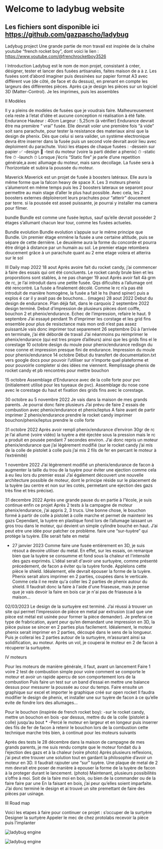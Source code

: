 # Welcome to ladybug website 

##  Les fichiers sont disponible ici https://github.com/gazpascho/ladybug
Ladybug project
Une grande partie de mon travail est inspirée de la chaîne youtube “french rocket boy”, dont voici le lien : https://www.youtube.com/@frenchrocketboy3526



I Introduction 
Ladybug est le nom de mon projet, consistant à créer, désigner, tester et lancer des fusées artisanales, faites maison de a à z. Les fusées sont d’abord imaginer puis dessinées sur papier format A3 avec différent vue (de côté, de face et du dessus), en prenant en compte les largeurs des différentes pièces. Après ça je design les pièces sur un logiciel 3D (Matter-Control). Je les imprimes, puis les assembles

II Modèles 

Il y a pleins de modèles de fusées que je voudrais faire. Malheureusement cela reste à l’etat d’idée et aucune conception ni réalisation à été faite. 
Endurance
Hauteur : 40cm
Largeur : 5,25cm (à vérifier)
Endurance devrait être ma première “ vrai” fusée. Elle devrait voler une première fois “à vide” soit sans parachute, pour tester la resistance des materiaux ainsi que la design de phenix. Dès que celui si sera valider, un système electronique devra être inserrer dans la fusée puis un second vole devrait avoir lieu avec deploiment du parachute. Voici les étapes de chaque fusées : 
-dessein sur papier ✅
-design 🧠
-test du moteur (voire la parti dédier a phenix) ⏱
-static fire ⏱
-launch ⏱
Lorsque j’écris “Static fire” je parle d’une repetition générale,a avec allumage du moteur, mais sans decollage. La fusée sera à l’horizontale et subira la poussée du moteur.

Maverick
Maverick est un projet de fusée à boosters latéraux. Elle aura la même forme que la falcon heavy de space X. Les 3 moteurs phenix s’alumeront en même temps puis les 2 boosters lateraux se separont pour permettre au main stage d’aller le plus haut possible. Avec cela, les 2 boosters externes déploireront leurs prachutes pour “atterir” doucement par terre. si la poussée est asseé puissante, je pourrai y installer ma camera pour filmer. 

bundle
Bundle est comme une fusée leptus, sauf qu’elle devrait posséder 2 étages s’allumant chacun leur tour, comme les fusées actueles.

Bundle evolution
Bundle evolution s’appuie sur le même principe que Bundle. Un premier étage enmène la fusée a une certaine altitude, puis se sépare de cette dernière. Le deuxième aura la forme du concorde et pourra être dirigé à distance par un humain au sol. Le premier etage retombera doucement grâce à un parachute quant au 2 eme etage volera et atterira sur le sol

III Daily map
2022
18 aout Après avoire fait du rocket candy, j’ai commencer à faire des essais qui ont été concluents. Le rocket candy brule bien et les proporstions sont stables, à ne pas changer
19 aout Après avoir fait 4à grm de rc, je l’ai introduit dans une petite fusée. Qqs dificultés a l’allumage ont été rencontré. La fusée a finalement décolé. Comme le rc n’a pas été introduit de manière homogène, la fusée a fait le hs (hand spiner) puis a explos é car il y avait pas de bouchons… (images)
28 aout 2022 Debut du design de endurance. Plan déjà fait, dans le carquois
2 septembre 2022 design terminé. Debut d’impression de plusieurs pièces dont coiffe, bouchon 2 et phenix/endurance. Echec de l’impression, refaire le haut.
9 septembre J’ai essayé pendant 1h d’imprimer les corstage et les grid fins ensemble pour plus de resisctance mais mon ordi n’est pas assez puissantJe vais donc imprimer tout separement 
26 septembre Dû à l’arrivée en terminale, j’ai été débordé de travail J’ai néanmoins pu reimprimer le phenix/endurance (qui est tres propre d’ailleurs) ainsi que les grids fins el le corestage
10 octobre design du moule pour phenix/endurance redisgn du nose conne et impression presque fini de endurance. Impression du moule pour phenix/endurance
14 octobre
Début du transfert de documentation.txt vers google docs pour pouvoir l’utiliser sur n’importe quel plateforme et pour pouvoirle completer si des idées me viennent.
Remplissage phenix de rocket candy et pb rencontrés pour mettre bouchon



15 octobre
Assemblage d’Endurance avec de la colle forte pour pvc (initialement utilisé pour les tuyeaux de pvc). Assemblage du nose cone avec le corestage du haut et fixation des grids fins avec le corestage.

30 octobre au 5 novembre 2022
Je vais dans la maison de mes grands parents. Je pourrai donc faire plusieurs
J’ai prévu de faire 2 essais de combustion avec phenix/endurance et phenix/leptus 
A faire avant de partir 
imprimer 2 phenix/endurance
prendre le rocket candy
imprimer bouchon/phenix/leptus
prendre le colle forte

31 octobre 2022
Après avoir rempli phenix/endurance d’environ 30gr de rc je l’ai allumé (voire vidéo)
la tuyère a été éjectée sous la pression mais le rc a produit en pousée pendant 7 secondes environ.
J’ai donc repris un moteur phenix/endurance que j’ai légèrement modifié (sur le rocket candy j’ai mis de la colle de pistolet à colle puis j’ai mis 2 fils de fer en percant le moteur à l’extrémité)

1 novembre 2022
J’ai légèrement modifié un phenix/endurance de facon à augmenter la taille du trou de la tuyère pour éviter une ejection comme cela à eu lieu lors du premier essai
J’ai également découvert une nouvelle architecture possible de moteur, dont le principe réside sur le placement de la tuyère (au centre et non sur les cotés, permetant une ejection des gazs très fine et très précise).

31 decembre 2022
Après une grande pause du en partie à l”école, je suis continue enfin ce projet
Après 2 tests à la campagne de moteur phenix/endurance, j’ai appris 2, 3 trucs.
Une bonne chose, le bouchon formé à partir de colle à pistolet à colle marche et permet de maintenir les gazs
Cependant, la tuyère en plastique fond lors de l’allumage laissant un gros trou dans le moteur, qui devient un simple cylindre bouché en haut.
J’ai peut etre une idée pour patcher ce problème. faire une “sur-tuyère” qui protège la tuyère. Elle serait faite en metal

* 27 janvier 2023
Comme faire une fusée entièrement en 3D, je suis résout a devoire utiliser du metal. En effet, sur les essais, on remarque bien que la tuyère se consumme et fond sous la chaleur et l'intensité des gazs exprimés. L'idéal serait d'avoir une surtuyère, comme présenté précedement, de facon a éviter qu la tuyère fonde. Applelons cette pièce le shield. Idéalement, elle devrait épouser la forme de la tuyère. Phenix serait alors imprimer en 2 parties, coupées dans le verticale. Comme cela il ne reste qu'a coller les 2 parties de phenix autour du shield.
Il faudrait donc la faire à l'aide d'une friaseuse, mais je pense que je vais devoir la faire en bois car je n'ai pas de friaseuse à la maison...

02/03/2023
Le design de la surtuyère est terminé. J’ai réussi à trouver un site qui permet l’impression de pièce en metal par extrusion (cad que une pièce est métal est usinée pour former la pièce demander). Je preferai ce type de frabrication, ayant peur qu’en demandant une impression en 3D, la pièce puisse se sincer en 2 parties plus facilement. 
Idéalement, le moteur phenix serait imprimer en 2 parties, découpé dans le sens de la longueur. Puis je collerai les 2 parties autour de la surtuyère, m’assurant ainsi sa solidification, au moteur. Après un vol, je couperai le moteur en 2 de facon à récuperer la surtuyère. 



IV moteurs


Pour les moteurs de manière générale, il faut, avant un lancement
Faire 1 voire 2 test de combustion simple pour voire comment se comporte le moteur et avoir un rapide apercu de son comportement lors de la combustion
Puis faire un test sur un band d’essai en mettre une balance dessus pour messurer la poussée au cour du temps.
Faire ensuite un graphique sur excel et importer le graphique créé sur open rocket
Il faudra modifier le design de phenix, et installer une sur tuyère de facon à ce qu’elle evite de fondre lors des allumages…

Pour le bouchon (inspirée de french rocket boy):
-sur le rocket candy, mettre un bouchon en bois 
-par dessus, mettre du de la colle (pistolet à colle) jusqu’au bout *
-Percé le moteur en largeur et en longeur puis inserrer des fils de fer de facon à retenir le bouchon lors de la combustion
cette technique marche très bien, à continué pour les moteurs suivants

Après des tests le 28 décembre dans la maison de campagne de mes grands parents, je me suis rendu compte que le moteur fondait du à l’ejection des gazs et à la chaleur (voire photo)
Après plusieurs reflexions, j’ai peut etre trouver une solution tout en gardant la philosophie d’avoir un moteur en 3D. Il faudrait rajouter une “sur” tuyère. Une plaque de metal de 2 mm devrait etre poser de manière à epouser la forme de la tuyère de facon à la proteger durant le lancement. (photo)
Maintenant, plusieurs possibilités s’offre à moi. Soit de la faire moi en bois, ou bien de la commander ou de la faire faire par une 
En la faisant en bois, j’ai peur qu’elles soient imparfaite. J’ai donc terminé le design et ai trouvé un site premettant de faire des pièces par usinage. 


III Road map 

Voici les etapes à faire pour continuer ce projet :
s’occuper de la surtyère 
Designer la surtyère
Appeler le mec de chez protolabs
recevoir la pièce puis l’implanter 

![ladybug engine](IMG_8762.jpg)


![ladybug engine](IMG_8766.jpg)

